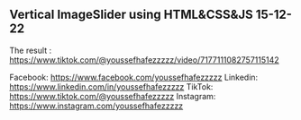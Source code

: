 ## Vertical ImageSlider using HTML&CSS&JS 15-12-22
The result : https://www.tiktok.com/@youssefhafezzzzz/video/7177111082757115142

Facebook: https://www.facebook.com/youssefhafezzzzz
Linkedin: https://www.linkedin.com/in/youssefhafezzzzz
TikTok: https://www.tiktok.com/@youssefhafezzzzz
Instagram: https://www.instagram.com/youssefhafezzzzz
